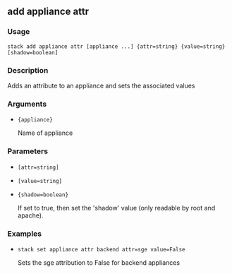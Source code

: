 ## add appliance attr

### Usage

`stack add appliance attr [appliance ...] {attr=string} {value=string} [shadow=boolean]`

### Description


Adds an attribute to an appliance and sets the associated values



### Arguments

* `{appliance}`

   Name of appliance


### Parameters
* `[attr=string]`
* `[value=string]`
* `{shadow=boolean}`

   If set to true, then set the 'shadow' value (only readable by root
	and apache).

### Examples

* `stack set appliance attr backend attr=sge value=False`

   Sets the sge attribution to False for backend appliances



